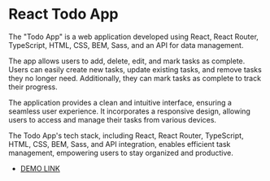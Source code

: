 # React Todo App

The "Todo App" is a web application developed using React, React Router, TypeScript, HTML, CSS, BEM, Sass, and an API for data management.

The app allows users to add, delete, edit, and mark tasks as complete. Users can easily create new tasks, update existing tasks, and remove tasks they no longer need. Additionally, they can mark tasks as complete to track their progress.

The application provides a clean and intuitive interface, ensuring a seamless user experience. It incorporates a responsive design, allowing users to access and manage their tasks from various devices.

The Todo App's tech stack, including React, React Router, TypeScript, HTML, CSS, BEM, Sass, and API integration, enables efficient task management, empowering users to stay organized and productive.

- [DEMO LINK](https://anastasia2403.github.io/react-todo-app/)
